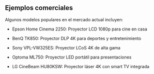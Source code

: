 ## Ejemplos comerciales

Algunos modelos populares en el mercado actual incluyen:

- Epson Home Cinema 2250: Proyector LCD 1080p para cine en casa

- BenQ TK850: Proyector DLP 4K para deportes y entretenimiento

- Sony VPL-VW325ES: Proyector LCoS 4K de alta gama

- Optoma ML750: Proyector LED portátil para presentaciones

- LG CineBeam HU80KSW: Proyector láser 4K con smart TV integrada
